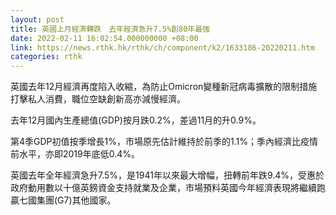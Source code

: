 ```yaml
---
layout: post
title: 英國上月經濟轉跌　去年經濟急升7.5%創80年最強
date: 2022-02-11 16:02:54.000000000 +08:00
link: https://news.rthk.hk/rthk/ch/component/k2/1633186-20220211.htm
categories: rthk
---
```


英國去年12月經濟再度陷入收縮，為防止Omicron變種新冠病毒擴散的限制措施打擊私人消費，職位空缺創新高亦減慢經濟。

去年12月國內生產總值(GDP)按月跌0.2%，差過11月的升0.9%。

第4季GDP初值按季增長1%，市場原先估計維持於前季的1.1%；季內經濟比疫情前水平，亦即2019年底低0.4%。

英國去年全年經濟急升7.5%，是1941年以來最大增幅，扭轉前年跌9.4%，受惠於政府動用數以十億英鎊資金支持就業及企業，市場預料英國今年經濟表現將繼續跑贏七國集團(G7)其他國家。
